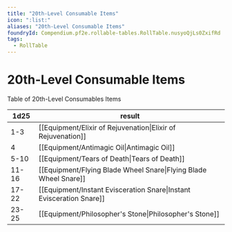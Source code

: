 ```yaml
---
title: "20th-Level Consumable Items"
icon: ":list:"
aliases: "20th-Level Consumable Items"
foundryId: Compendium.pf2e.rollable-tables.RollTable.nusyoQjLs0ZxifRd
tags:
  - RollTable
---
```


# 20th-Level Consumable Items
Table of 20th-Level Consumables Items

| 1d25 | result |
|------|--------|
| 1-3 | [[Equipment/Elixir of Rejuvenation\|Elixir of Rejuvenation]] |
| 4 | [[Equipment/Antimagic Oil\|Antimagic Oil]] |
| 5-10 | [[Equipment/Tears of Death\|Tears of Death]] |
| 11-16 | [[Equipment/Flying Blade Wheel Snare\|Flying Blade Wheel Snare]] |
| 17-22 | [[Equipment/Instant Evisceration Snare\|Instant Evisceration Snare]] |
| 23-25 | [[Equipment/Philosopher's Stone\|Philosopher's Stone]] |
